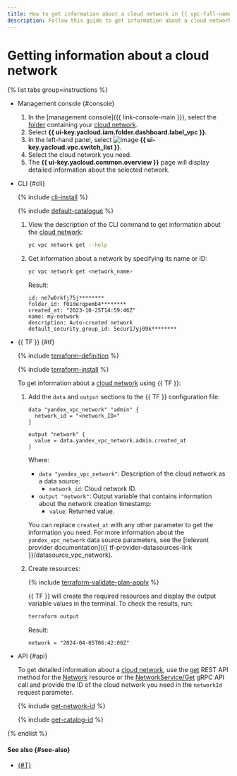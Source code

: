 ```yaml
---
title: How to get information about a cloud network in {{ vpc-full-name }}
description: Follow this guide to get information about a cloud network.
---
```


# Getting information about a cloud network

{% list tabs group=instructions %}

- Management console {#console}

  1. In the [management console]({{ link-console-main }}), select the [folder](../../resource-manager/concepts/resources-hierarchy.md#folder) containing your [cloud network](../concepts/network.md#network).
  1. Select **{{ ui-key.yacloud.iam.folder.dashboard.label_vpc }}**.
  1. In the left-hand panel, select ![image](../../_assets/console-icons/timestamps.svg) **{{ ui-key.yacloud.vpc.switch_list }}**.
  1. Select the cloud network you need.
  1. The **{{ ui-key.yacloud.common.overview }}** page will display detailed information about the selected network.

- CLI {#cli}

  {% include [cli-install](../../_includes/cli-install.md) %}

  {% include [default-catalogue](../../_includes/default-catalogue.md) %}

  1. View the description of the CLI command to get information about the [cloud network](../concepts/network.md#network):

      ```bash
      yc vpc network get --help
      ```

  1. Get information about a network by specifying its name or ID:

      ```bash
      yc vpc network get <network_name>
      ```

      Result:

      ```text
      id: ne7w0rkfj75j********
      folder_id: f01derqpemb4********
      created_at: "2023-10-25T14:59:46Z"
      name: my-network
      description: Auto-created network
      default_security_group_id: 5ecur17yj09k********
      ```

- {{ TF }} {#tf}

  {% include [terraform-definition](../../_tutorials/_tutorials_includes/terraform-definition.md) %}

  {% include [terraform-install](../../_includes/terraform-install.md) %}

  To get information about a [cloud network](../concepts/network.md#network) using {{ TF }}:
  1. Add the `data` and `output` sections to the {{ TF }} configuration file:

     ```hcl
     data "yandex_vpc_network" "admin" {
       network_id = "<network_ID>"
     }

     output "network" {
       value = data.yandex_vpc_network.admin.created_at
     }
     ```

     Where:
     * `data "yandex_vpc_network"`: Description of the cloud network as a data source:
       * `network_id`: Cloud network ID.
     * `output "network"`: Output variable that contains information about the network creation timestamp:
       * `value`: Returned value.

     You can replace `created_at` with any other parameter to get the information you need. For more information about the `yandex_vpc_network` data source parameters, see the [relevant provider documentation]({{ tf-provider-datasources-link }}/datasource_vpc_network).
  1. Create resources:

     {% include [terraform-validate-plan-apply](../../_tutorials/_tutorials_includes/terraform-validate-plan-apply.md) %}

     {{ TF }} will create the required resources and display the output variable values in the terminal. To check the results, run:

     ```bash
     terraform output
     ```

     Result:

     ```text
     network = "2024-04-05T06:42:00Z"
     ```

- API {#api}

  To get detailed information about a [cloud network](../concepts/network.md#network), use the [get](../api-ref/Network/get.md) REST API method for the [Network](../api-ref/Network/index.md) resource or the [NetworkService/Get](../api-ref/grpc/Network/get.md) gRPC API call and provide the ID of the cloud network you need in the `networkId` request parameter.

  {% include [get-network-id](../../_includes/vpc/get-network-id.md) %}

  {% include [get-catalog-id](../../_includes/get-catalog-id.md) %}


{% endlist %}

#### See also {#see-also}

* [{#T}](subnet-get-info.md)